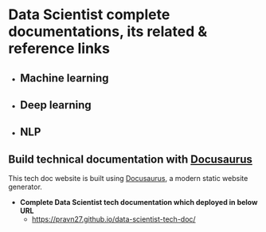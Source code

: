 # Data Scientist complete documentations, its related & reference links

- ## Machine learning
- ## Deep learning
- ## NLP

## Build technical documentation with [Docusaurus](https://docusaurus.io/)

This tech doc website is built using [Docusaurus](https://docusaurus.io/), a modern static website generator.

- **Complete Data Scientist tech documentation which deployed in below URL**
  - https://pravn27.github.io/data-scientist-tech-doc/
